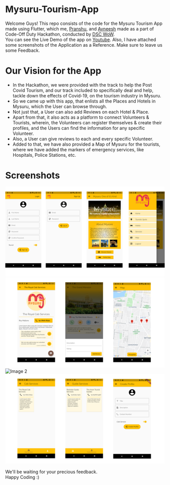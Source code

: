 # Mysuru-Tourism-App
Welcome Guys! This repo consists of the code for the Mysuru Tourism App made using Flutter, which me, <a href="https://github.com/Pranshu-Tripathi" target="_blank">Pranshu</a>, and <a href="https://github.com/Cybertron-Avneesh/Cybertron-Avneesh" target="_blank">Avneesh</a> made as a part of Code-Off Duty Hackathon, conducted by <a href="https://dscwow.tech/" target="_blank">DSC WoW</a>.  
You can see the Live Demo of the app on <a href="https://youtu.be/Bf8gMTH5Ck8" target="_blank">Youtube</a>. Also, I have attached some screenshots of the Application as a Reference. Make sure to leave us some Feedback.  

# Our Vision for the App
- In the Hackathon, we were provided with the track to help the Post Covid Tourism, and our track included to specifically deal and help, tackle down the effects of Covid-19, on the tourism industry in Mysuru. 
- So we came up with this app, that enlists all the Places and Hotels in Mysuru, which the User can browse through. 
- Not just that, a User can also add Reviews on each Hotel & Place.  
- Apart from that, it also acts as a platform to connect Volunteers & Tourists, wherein, the Volunteers can register themselves & create their profiles, and the Users can find the information for any specific Volunteer. 
- Also, a User can give reviews to each and every specific Volunteer.  
- Added to that, we have also provided a Map of Mysuru for the tourists, where we have added the markers of emergency services, like Hospitals, Police Stations, etc.  

# Screenshots
![Image 1](./assets/images/1.png)
![Image 2](./assets/images/4.png)
![Image 2](./assets/images/2.png)
![Image 2](./assets/images/3.png)
  
We'll be waiting for your precious feedback.  
Happy Coding :)

